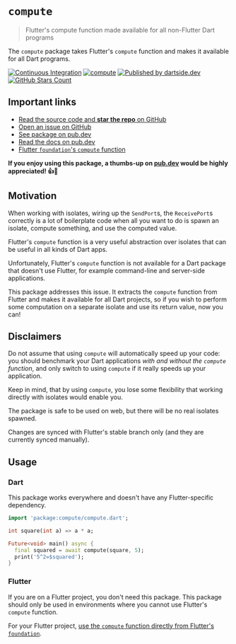 # `compute`

> Flutter's compute function made available for all non-Flutter Dart programs

The `compute` package takes Flutter's `compute` function and makes it available for all Dart programs.

[![Continuous Integration](https://github.com/dartsidedev/compute/workflows/Continuous%20Integration/badge.svg?branch=main)](https://github.com/dartsidedev/compute/actions) [![compute](https://img.shields.io/pub/v/compute?label=compute&logo=dart)](https://pub.dev/packages/compute 'See compute package info on pub.dev') [![Published by dartside.dev](https://img.shields.io/static/v1?label=Published%20by&message=dartside.dev&logo=dart&logoWidth=30&color=40C4FF&labelColor=1d599b&labelWidth=100)](https://pub.dev/publishers/dartside.dev/packages) [![GitHub Stars Count](https://img.shields.io/github/stars/dartsidedev/compute?logo=github)](https://github.com/dartsidedev/compute 'Star me on GitHub!')

## Important links

* [Read the source code and **star the repo** on GitHub](https://github.com/dartsidedev/compute)
* [Open an issue on GitHub](https://github.com/dartsidedev/compute/issues)
* [See package on pub.dev](https://pub.dev/packages/compute)
* [Read the docs on pub.dev](https://pub.dev/documentation/compute/latest/)
* [Flutter `foundation`'s `compute` function](https://api.flutter.dev/flutter/foundation/compute-constant.html)

**If you enjoy using this package, a thumbs-up on [pub.dev](https://pub.dev/packages/compute) would be highly appreciated! 👍💙**

## Motivation

When working with isolates, wiring up the `SendPort`s, the `ReceivePort`s correctly
is a lot of boilerplate code when all you want to do is spawn an isolate, compute something, and use the computed value.

Flutter's `compute` function is a very useful abstraction over isolates that can be useful in all kinds of Dart apps.

Unfortunately, Flutter's `compute` function is not available for a Dart package that doesn't use Flutter,
for example command-line and server-side applications.

This package addresses this issue. It extracts the `compute` function from Flutter and makes it available
for all Dart projects, so if you wish to perform some computation on a separate isolate and use its return value, now you can!

## Disclaimers

Do not assume that using `compute` will automatically speed up your code:
you should benchmark your Dart applications *with and without the `compute` function*,
and only switch to using `compute` if it really speeds up your application.

Keep in mind, that by using `compute`, you lose some flexibility that working directly with isolates would enable you.

The package is safe to be used on web, but there will be no real isolates spawned.

Changes are synced with Flutter's stable branch only (and they are currently synced manually).

## Usage

### Dart

This package works everywhere and doesn't have any Flutter-specific dependency.

```dart
import 'package:compute/compute.dart';

int square(int a) => a * a;

Future<void> main() async {
  final squared = await compute(square, 5);
  print('5^2=$squared');
}
```

### Flutter

If you are on a Flutter project, you don't need this package.
This package should only be used in environments where you cannot use Flutter's `compute` function.

For your Flutter project, [use the `compute` function directly from Flutter's `foundation`](https://api.flutter.dev/flutter/foundation/compute-constant.html).
